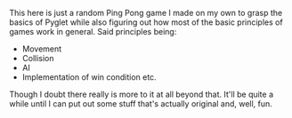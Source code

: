 This here is just a random Ping Pong game I made on my own to grasp the basics of Pyglet while also figuring out how most of the basic principles of games work in general. 
Said principles being:
- Movement
- Collision
- AI
- Implementation of win condition etc.

Though I doubt there really is more to it at all beyond that. It'll be quite a while until I can put out some stuff that's actually original and, well, fun.
